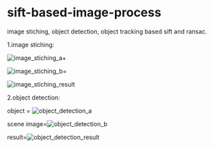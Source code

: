 # sift-based-image-process
image stiching, object detection, object tracking based sift and ransac.

1.image stiching:

![image_stiching_a](D:\Anyway\GitHub\sift-based-image-process\image_stiching\image_stiching_a.jpg)+

![image_stiching_b](D:\Anyway\GitHub\sift-based-image-process\image_stiching\image_stiching_b.jpg)=

<img src="D:\Anyway\GitHub\sift-based-image-process\image_stiching\image_stiching_result.jpg" alt="image_stiching_result" style="zoom:Infinity%;" />

2.object detection:

object = ![object_detection_a](D:\Anyway\GitHub\sift-based-image-process\object_detection\object_detection_a.jpg)

scene image=<img src="D:\Anyway\GitHub\sift-based-image-process\object_detection\object_detection_b.jpg" alt="object_detection_b" style="zoom:Infinity%;" />

result=![object_detection_result](D:\Anyway\GitHub\sift-based-image-process\object_detection\object_detection_result.jpg)